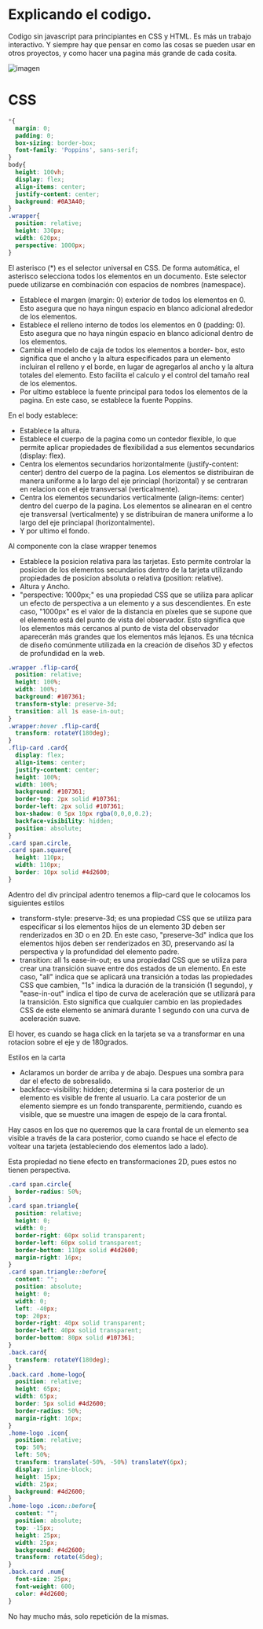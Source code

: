 # Explicando el codigo. 

Codigo sin javascript para principiantes en CSS y HTML. Es más un trabajo interactivo. Y siempre hay que pensar en como las cosas se pueden usar en otros proyectos, y como hacer una pagina más grande de cada cosita. 

![imagen](https://64.media.tumblr.com/ade6d61dc23416ad50bdea256a8b4d9d/da23f9d2e6984f63-a0/s400x600/e141ad80097565285beb18c45ae9a323d2dab210.jpg)

# CSS

```css
*{
  margin: 0;
  padding: 0;
  box-sizing: border-box;
  font-family: 'Poppins', sans-serif;
}
body{
  height: 100vh;
  display: flex;
  align-items: center;
  justify-content: center;
  background: #0A3A40;
}
.wrapper{
  position: relative;
  height: 330px;
  width: 620px;
  perspective: 1000px;
}
```

El asterisco (*) es el selector universal en CSS. De forma automática, el asterisco selecciona todos los elementos en un documento. Este selector puede utilizarse en combinación con espacios de nombres (namespace).
- Establece el margen (margin: 0) exterior de todos los elementos en 0. Esto asegura que no haya ningun espacio en blanco adicional alrededor de los elementos.
- Establece el relleno interno de todos los elementos en 0 (padding: 0). Esto asegura que no haya ningún espacio en blanco adicional dentro de los elementos.
- Cambia el modelo de caja de todos los elementos a border- box, esto significa que el ancho y la altura especificados para un elemento incluiran el relleno y el borde, en lugar de agregarlos al ancho y la altura totales del elemento. Esto facilita el calculo y el control del tamaño real de los elementos.
- Por ultimo establece la fuente principal para todos los elementos de la pagina. En este caso, se establece la fuente Poppins.

En el body establece:
- Establece la altura. 
- Establece el cuerpo de la pagina como un contedor flexible, lo que permite aplicar propiedades de flexibilidad a sus elementos secundarios (display: flex).
- Centra los elementos secundarios horizontalmente (justify-content: center) dentro del cuerpo de la pagina. Los elementos se distribuiran de manera uniforme a lo largo del eje princiapl (horizontal) y se centraran en relacion con el eje transversal (verticalmente).
- Centra los elementos secundarios verticalmente (align-items: center) dentro del cuerpo de la pagina. Los elementos se alinearan en el centro eje transversal (verticalmente) y se distribuiran de manera uniforme a lo largo del eje princiapal (horizontalmente).
- Y por ultimo el fondo.

Al componente con la clase wrapper tenemos
- Establece la posicion relativa para las tarjetas. Esto permite controlar la posicion de los elementos secundarios dentro de la tarjeta utilizando propiedades de posicion absoluta o relativa (position: relative).
- Altura y Ancho.
- "perspective: 1000px;" es una propiedad CSS que se utiliza para aplicar un efecto de perspectiva a un elemento y a sus descendientes. En este caso, "1000px" es el valor de la distancia en píxeles que se supone que el elemento está del punto de vista del observador. Esto significa que los elementos más cercanos al punto de vista del observador aparecerán más grandes que los elementos más lejanos. Es una técnica de diseño comúnmente utilizada en la creación de diseños 3D y efectos de profundidad en la web.

```css
.wrapper .flip-card{
  position: relative;
  height: 100%;
  width: 100%;
  background: #107361;
  transform-style: preserve-3d;
  transition: all 1s ease-in-out;
}
.wrapper:hover .flip-card{
  transform: rotateY(180deg);
}
.flip-card .card{
  display: flex;
  align-items: center;
  justify-content: center;
  height: 100%;
  width: 100%;
  background: #107361;
  border-top: 2px solid #107361;
  border-left: 2px solid #107361;
  box-shadow: 0 5px 10px rgba(0,0,0,0.2);
  backface-visibility: hidden;
  position: absolute;
}
.card span.circle,
.card span.square{
  height: 110px;
  width: 110px;
  border: 10px solid #4d2600;
}
```

Adentro del div principal adentro tenemos a flip-card que le colocamos los siguientes estilos
- transform-style: preserve-3d; es una propiedad CSS que se utiliza para especificar si los elementos hijos de un elemento 3D deben ser renderizados en 3D o en 2D. En este caso, "preserve-3d" indica que los elementos hijos deben ser renderizados en 3D, preservando así la perspectiva y la profundidad del elemento padre.
- transition: all 1s ease-in-out; es una propiedad CSS que se utiliza para crear una transición suave entre dos estados de un elemento. En este caso, "all" indica que se aplicará una transición a todas las propiedades CSS que cambien, "1s" indica la duración de la transición (1 segundo), y "ease-in-out" indica el tipo de curva de aceleración que se utilizará para la transición. Esto significa que cualquier cambio en las propiedades CSS de este elemento se animará durante 1 segundo con una curva de aceleración suave.

El hover, es cuando se haga click en la tarjeta se va a transformar en una rotacion sobre el eje y de 180grados. 

Estilos en la carta 
- Aclaramos un border de arriba y de abajo. Despues una sombra para dar el efecto de sobresalido. 
- backface-visibility: hidden; determina si la cara posterior de un elemento es visible de frente al usuario. La cara posterior de un elemento siempre es un fondo transparente, permitiendo, cuando es visible, que se muestre una imagen de espejo de la cara frontal. 

Hay casos en los que no queremos que la cara frontal de un elemento sea visible a través de la cara posterior, como cuando se hace el efecto de voltear una tarjeta (estableciendo dos elementos lado a lado).

Esta propiedad no tiene efecto en transformaciones 2D, pues estos no tienen perspectiva.

```css
.card span.circle{
  border-radius: 50%;
}
.card span.triangle{
  position: relative;
  height: 0;
  width: 0;
  border-right: 60px solid transparent;
  border-left: 60px solid transparent;
  border-bottom: 110px solid #4d2600;
  margin-right: 16px;
}
.card span.triangle::before{
  content: "";
  position: absolute;
  height: 0;
  width: 0;
  left: -40px;
  top: 20px;
  border-right: 40px solid transparent;
  border-left: 40px solid transparent;
  border-bottom: 80px solid #107361;
}
.back.card{
  transform: rotateY(180deg);
}
.back.card .home-logo{
  position: relative;
  height: 65px;
  width: 65px;
  border: 5px solid #4d2600;
  border-radius: 50%;
  margin-right: 16px;
}
.home-logo .icon{
  position: relative;
  top: 50%;
  left: 50%;
  transform: translate(-50%, -50%) translateY(6px);
  display: inline-block;
  height: 15px;
  width: 25px;
  background: #4d2600;
}
.home-logo .icon::before{
  content: "";
  position: absolute;
  top: -15px;
  height: 25px;
  width: 25px;
  background: #4d2600;
  transform: rotate(45deg);
}
.back.card .num{
  font-size: 25px;
  font-weight: 600;
  color: #4d2600;
}
```

No hay mucho más, solo repetición de la mismas. 